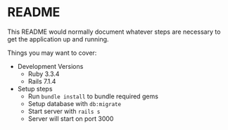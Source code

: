 # README

This README would normally document whatever steps are necessary to get the
application up and running.

Things you may want to cover:

* Development Versions
    * Ruby 3.3.4
    * Rails 7.1.4
* Setup steps
    * Run `bundle install` to bundle required gems
    * Setup database with `db:migrate`
    * Start server with `rails s`
    * Server will start on port 3000